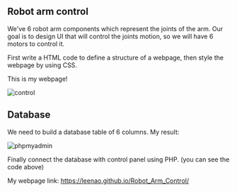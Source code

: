 Robot arm control
-----
We've 6 robot arm components which represent the joints of the arm. Our goal is to design UI that will control the joints motion, so we will have 6 motors to control it.

First write a HTML code to define a structure of a webpage, then style the webpage by using CSS.

This is my webpage!

   ![control](https://user-images.githubusercontent.com/46565265/128602610-213eaa63-7bcc-4add-9855-f7e8121443c2.png)
   
Database
-----
We need to build a database table of 6 columns. My result:

![phpmyadmin](https://user-images.githubusercontent.com/46565265/128602801-c6d69d47-3446-4daa-b880-13c6ad6af18e.png)

Finally connect the database with control panel using PHP. (you can see the code above)


My webpage link: https://leenao.github.io/Robot_Arm_Control/
